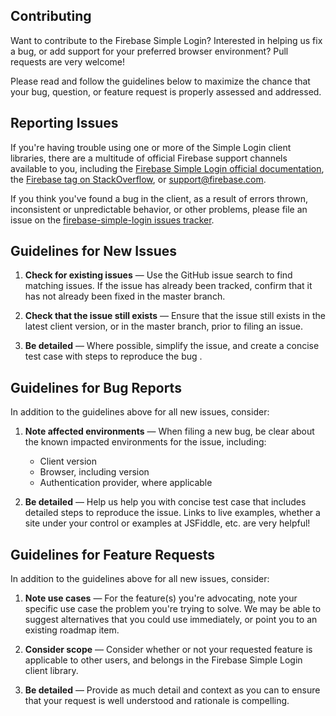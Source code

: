 ## Contributing

Want to contribute to the Firebase Simple Login? Interested in
helping us fix a bug, or add support for your preferred browser environment?
Pull requests are very welcome!

Please read and follow the guidelines below to maximize the chance that your
bug, question, or feature request is properly assessed and addressed.

## Reporting Issues

If you're having trouble using one or more of the Simple Login client libraries, there are a
multitude of official Firebase support channels available to you, including the
[Firebase Simple Login official documentation](https://www.firebase.com/docs/security/simple-login-overview.html),
the [Firebase tag on StackOverflow](http://stackoverflow.com/tags/firebase), or
[support@firebase.com](mailto:support@firebase.com).

If you think you've found a bug in the client, as a result of errors thrown,
inconsistent or unpredictable behavior, or other problems, please file an issue
on the [firebase-simple-login issues tracker](https://github.com/firebase/firebase-simple-login/issues  ).

Guidelines for New Issues
----------

  1. **Check for existing issues** — Use the GitHub issue search to find
     matching issues. If the issue has already been tracked, confirm that it has
     not already been fixed in the master branch.

  2. **Check that the issue still exists** — Ensure that the issue still exists
     in the latest client version, or in the master branch, prior to filing an
     issue.

  3. **Be detailed** — Where possible, simplify the issue, and create a concise test case with
     steps to reproduce the bug .

Guidelines for Bug Reports
----------

In addition to the guidelines above for all new issues, consider:

  1. **Note affected environments** — When filing a new bug, be clear about the
     known impacted environments for the issue, including:

      * Client version
      * Browser, including version
      * Authentication provider, where applicable

  2. **Be detailed** — Help us help you with concise test case that includes
     detailed steps to reproduce the issue. Links to live examples, whether a
     site under your control or examples at JSFiddle, etc. are very helpful!

Guidelines for Feature Requests
----------

In addition to the guidelines above for all new issues, consider:

  1. **Note use cases** — For the feature(s) you're advocating, note your
     specific use case the problem you're trying to solve. We may be able to
     suggest alternatives that you could use immediately, or point you to an
     existing roadmap item.

  2. **Consider scope** — Consider whether or not your requested feature is
     applicable to other users, and belongs in the Firebase Simple Login client
     library.

  3. **Be detailed** — Provide as much detail and context as you can to ensure
     that your request is well understood and rationale is compelling.
